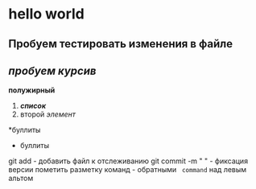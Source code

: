# hello world

## Пробуем тестировать изменения в файле

## *пробуем курсив*

**полужирный**

 1. ***список***
 2. второй *элемент*

 *буллиты 
 * буллиты

git add - добавить файл к отслеживанию
git commit -m " " - фиксация версии
  пометить разметку команд - обратными ` command` над левым альтом
  
